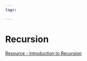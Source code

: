 ```yaml
---
tags:

---
```

# Recursion

[Resource - Introduction to Recursion](https://www.geeksforgeeks.org/introduction-to-recursion-data-structure-and-algorithm-tutorials/)
